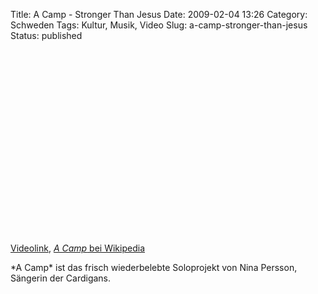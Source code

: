 Title: A Camp - Stronger Than Jesus
Date: 2009-02-04 13:26
Category: Schweden
Tags: Kultur, Musik, Video
Slug: a-camp-stronger-than-jesus
Status: published

<p>
<object width="480" height="295">
<param name="movie" value="http://www.youtube.com/v/wUVMpluF7kQ&amp;hl=sv&amp;fs=1"></param><param name="allowFullScreen" value="true"></param><param name="allowscriptaccess" value="always"></param>

<embed src="http://www.youtube.com/v/wUVMpluF7kQ&amp;hl=sv&amp;fs=1" type="application/x-shockwave-flash" allowscriptaccess="always" allowfullscreen="true" width="480" height="295">
</embed>
</object>
  
[Videolink](http://youtube.com/watch?v=wUVMpluF7kQ), [*A Camp* bei
Wikipedia](http://de.wikipedia.org/wiki/A_Camp)

</p>
*A Camp* ist das frisch wiederbelebte Soloprojekt von Nina Persson,
Sängerin der Cardigans.

